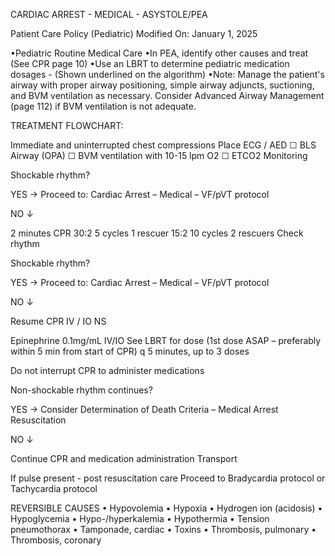 CARDIAC ARREST - MEDICAL - ASYSTOLE/PEA

Patient Care Policy (Pediatric)
Modified On: January 1, 2025

•Pediatric Routine Medical Care
•In PEA, identify other causes and treat (See CPR page 10)
•Use an LBRT to determine pediatric medication dosages - (Shown underlined on the algorithm)
•Note: Manage the patient's airway with proper airway positioning, simple airway adjuncts, suctioning, and BVM ventilation as necessary. Consider Advanced Airway Management (page 112) if BVM ventilation is not adequate.

TREATMENT FLOWCHART:

Immediate and uninterrupted chest compressions
Place ECG / AED
 ☐ BLS Airway (OPA)
 ☐ BVM ventilation with 10-15 lpm O2
 ☐ ETCO2 Monitoring

Shockable rhythm?

YES → Proceed to:
      Cardiac Arrest – Medical – VF/pVT protocol

NO ↓

2 minutes CPR
30:2 5 cycles 1 rescuer
15:2 10 cycles 2 rescuers
Check rhythm

Shockable rhythm?

YES → Proceed to:
      Cardiac Arrest – Medical – VF/pVT protocol

NO ↓

Resume CPR
IV / IO NS

Epinephrine 0.1mg/mL IV/IO
See LBRT for dose
(1st dose ASAP – preferably within 5 min from start of CPR)
q 5 minutes, up to 3 doses

Do not interrupt CPR to administer medications

Non-shockable rhythm continues?

YES → Consider Determination of Death Criteria – Medical Arrest Resuscitation

NO ↓

Continue CPR and medication administration
Transport

If pulse present - post resuscitation care
Proceed to Bradycardia protocol or Tachycardia protocol

REVERSIBLE CAUSES
• Hypovolemia
• Hypoxia
• Hydrogen ion (acidosis)
• Hypoglycemia
• Hypo-/hyperkalemia
• Hypothermia
• Tension pneumothorax
• Tamponade, cardiac
• Toxins
• Thrombosis, pulmonary
• Thrombosis, coronary

